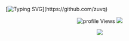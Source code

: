 
[![Typing SVG](https://readme-typing-svg.herokuapp.com?font=roboto&size=18&vCenter=true&height=16&lines=👋+hello+,+i'm+fin.;💻+a+self+taught+programmer,+student.)](https://github.com/zuvq)
<p align="center"> <img src="https://komarev.com/ghpvc/?username=zuvq" alt="profile Views" /> <img src="https://img.shields.io/website?down_color=blue&url=https://finley.rip"> </p>

<p align="center">
  <a href="http://discord.com">
    <img src="https://discord.c99.nl/widget/theme-4/477468242575884299.png"/>
     </a>
</p>
